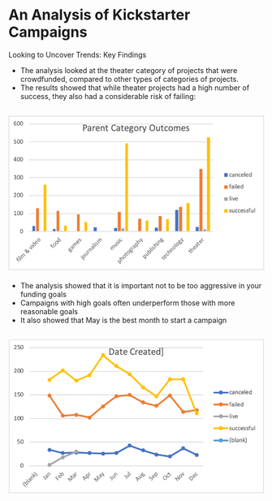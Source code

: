 # An Analysis of Kickstarter Campaigns
Looking to Uncover Trends: Key Findings
- The analysis looked at the theater category of projects that were crowdfunded, compared to other types of categories of projects. 
- The results showed that while theater projects had a high number of success, they also had a considerable risk of failing:

![Category](https://github.com/vjtrom/kickstarter-analysis/blob/main/Category%2012-21.png)
---
- The analysis showed that it is important not to be too aggressive in your funding goals
- Campaigns with high goals often underperform those with more reasonable goals
- It also showed that May is the best month to start a campaign

![Date](https://github.com/vjtrom/kickstarter-analysis/blob/main/Date%20Created%207-21.png)
---
